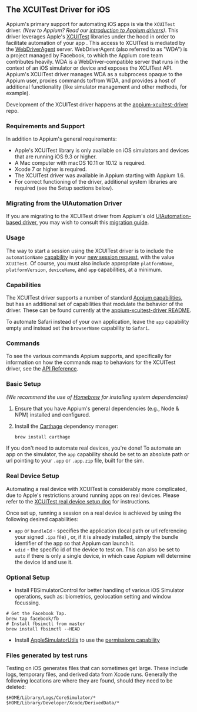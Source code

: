 ## The XCUITest Driver for iOS

Appium's primary support for automating iOS apps is via the `XCUITest` driver.
_(New to Appium? Read our [introduction to Appium drivers](#TODO))_. This driver
leverages Apple's
[XCUITest](https://developer.apple.com/library/content/documentation/DeveloperTools/Conceptual/testing_with_xcode/chapters/09-ui_testing.html)
libraries under the hood in order to facilitate automation of your app . This
access to XCUITest is mediated by the
[WebDriverAgent](https://github.com/facebook/webdriveragent) server.
WebDriverAgent (also referred to as "WDA") is a project managed by Facebook, to
which the Appium core team contributes heavily. WDA is a WebDriver-compatible
server that runs in the context of an iOS simulator or device and exposes the
XCUITest API. Appium's XCUITest driver manages WDA as a subprocess opaque to
the Appium user, proxies commands to/from WDA, and provides a host of
additional functionality (like simulator management and other methods, for
example).

Development of the XCUITest driver happens at the
[appium-xcuitest-driver](https://github.com/appium/appium-xcuitest-driver)
repo.

### Requirements and Support

In addition to Appium's general requirements:

* Apple's XCUITest library is only available on iOS simulators and devices that
  are running iOS 9.3 or higher.
* A Mac computer with macOS 10.11 or 10.12 is required.
* Xcode 7 or higher is required.
* The XCUITest driver was available in Appium starting with Appium 1.6.
* For correct functioning of the driver, additional system libraries are
  required (see the Setup sections below).

### Migrating from the UIAutomation Driver

If you are migrating to the XCUITest driver from Appium's old
[UIAutomation-based driver](/docs/en/drivers/ios-uiautomation.md), you may wish
to consult this [migration
guide](/docs/en/advanced-concepts/migrating-to-xcuitest.md).

### Usage

The way to start a session using the XCUITest driver is to include the
`automationName` [capability](#TODO) in your [new session request](#TODO), with
the value `XCUITest`. Of course, you must also include appropriate
`platformName`, `platformVersion`, `deviceName`, and `app` capabilities, at
a minimum.

### Capabilities

The XCUITest driver supports a number of standard [Appium
capabilities](/docs/en/writing-running-appium/caps.md), but has an additional
set of capabilities that modulate the behavior of the driver. These can be
found currently at the [appium-xcuitest-driver
README](https://github.com/appium/appium-xcuitest-driver#desired-capabilities).

To automate Safari instead of your own application, leave the `app` capability
empty and instead set the `browserName` capability to `Safari`.


### Commands

To see the various commands Appium supports, and specifically for information
on how the commands map to behaviors for the XCUITest driver, see the [API
Reference](#TODO).


### Basic Setup

_(We recommend the use of [Homebrew](https://brew.sh) for installing system
dependencies)_

1. Ensure that you have Appium's general dependencies (e.g., Node
   & NPM) installed and configured.
2. Install the [Carthage](https://github.com/Carthage/Carthage) dependency
   manager:

    ```bash
    brew install carthage
    ```

If you don't need to automate real devices, you're done! To automate an app on
the simulator, the `app` capability should be set to an absolute path or url
pointing to your `.app` or `.app.zip` file, built for the sim.

### Real Device Setup

Automating a real device with XCUITest is considerably more complicated, due to
Apple's restrictions around running apps on real devices. Please refer to the
[XCUITest real device setup doc](ios-xcuitest-real-devices.md) for
instructions.

Once set up, running a session on a real device is achieved by using the
following desired capabilities:

* `app` or `bundleId` - specifies the application (local path or url referencing
   your signed `.ipa` file) , or, if it is already installed, simply the bundle
   identifier of the app so that Appium can launch it.
* `udid` - the specific id of the device to test on. This can also be set to
   `auto` if there is only a single device, in which case Appium will determine
   the device id and use it.
   
### Optional Setup

* Install FBSimulatorControl for better handling of various iOS Simulator operations, 
such as: biometrics, geolocation setting and window focussing.

```
# Get the Facebook Tap.
brew tap facebook/fb
# Install fbsimctl from master
brew install fbsimctl --HEAD
```

* Install [AppleSimulatorUtils]([applesimutils](https://github.com/wix/AppleSimulatorUtils))
to use the [permissions capability](https://github.com/appium/appium-xcuitest-driver#desired-capabilities)

### Files generated by test runs

Testing on iOS generates files that can sometimes get large. These include
logs, temporary files, and derived data from Xcode runs. Generally the
following locations are where they are found, should they need to be deleted:

```
$HOME/Library/Logs/CoreSimulator/*
$HOME/Library/Developer/Xcode/DerivedData/*
```
